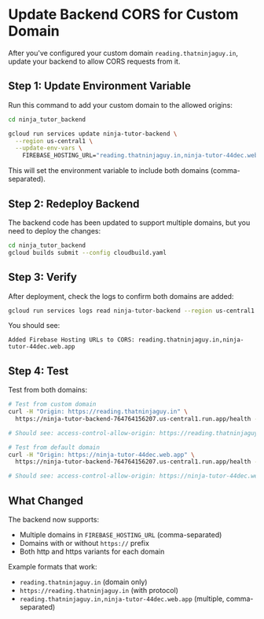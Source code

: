 # Update Backend CORS for Custom Domain

After you've configured your custom domain `reading.thatninjaguy.in`, update your backend to allow CORS requests from it.

## Step 1: Update Environment Variable

Run this command to add your custom domain to the allowed origins:

```bash
cd ninja_tutor_backend

gcloud run services update ninja-tutor-backend \
  --region us-central1 \
  --update-env-vars \
    FIREBASE_HOSTING_URL="reading.thatninjaguy.in,ninja-tutor-44dec.web.app"
```

This will set the environment variable to include both domains (comma-separated).

## Step 2: Redeploy Backend

The backend code has been updated to support multiple domains, but you need to deploy the changes:

```bash
cd ninja_tutor_backend
gcloud builds submit --config cloudbuild.yaml
```

## Step 3: Verify

After deployment, check the logs to confirm both domains are added:

```bash
gcloud run services logs read ninja-tutor-backend --region us-central1 --limit 20 | grep "Added Firebase Hosting URLs"
```

You should see:

```
Added Firebase Hosting URLs to CORS: reading.thatninjaguy.in,ninja-tutor-44dec.web.app
```

## Step 4: Test

Test from both domains:

```bash
# Test from custom domain
curl -H "Origin: https://reading.thatninjaguy.in" \
  https://ninja-tutor-backend-764764156207.us-central1.run.app/health -i

# Should see: access-control-allow-origin: https://reading.thatninjaguy.in

# Test from default domain
curl -H "Origin: https://ninja-tutor-44dec.web.app" \
  https://ninja-tutor-backend-764764156207.us-central1.run.app/health -i

# Should see: access-control-allow-origin: https://ninja-tutor-44dec.web.app
```

## What Changed

The backend now supports:

- Multiple domains in `FIREBASE_HOSTING_URL` (comma-separated)
- Domains with or without `https://` prefix
- Both http and https variants for each domain

Example formats that work:

- `reading.thatninjaguy.in` (domain only)
- `https://reading.thatninjaguy.in` (with protocol)
- `reading.thatninjaguy.in,ninja-tutor-44dec.web.app` (multiple, comma-separated)


